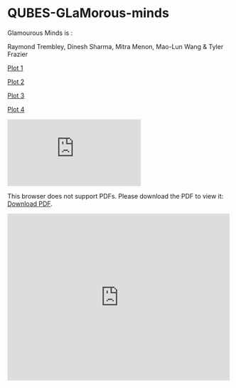 # QUBES-GLaMorous-minds

Glamourous Minds is :

Raymond Trembley, Dinesh Sharma, Mitra Menon, Mao-Lun Wang & Tyler Frazier

<a href = "https://tyzao.github.io/QUBES-GLaMorous-minds/1">Plot 1</a>  

<a href = "https://tyzao.github.io/QUBES-GLaMorous-minds/2">Plot 2</a>  

<a href = "https://tyzao.github.io/QUBES-GLaMorous-minds/3">Plot 3</a>  

<a href = "https://tyzao.github.io/QUBES-GLaMorous-minds/4">Plot 4</a> 
 

<object data="https://tyzao.github.io/QUBES-GLaMorous-minds/hist.pdf" type="application/pdf" width="700px" height="700px">
    <embed src="https://tyzao.github.io/QUBES-GLaMorous-minds/hist.pdf">
        <p>This browser does not support PDFs. Please download the PDF to view it: <a href="https://tyzao.github.io/QUBES-GLaMorous-minds/hist.pdf">Download PDF</a>.</p>
    </embed>
</object>

<embed src="https://tyzao.github.io/QUBES-GLaMorous-minds/hist.pdf" width="500" height="375" 
 type="application/pdf">
